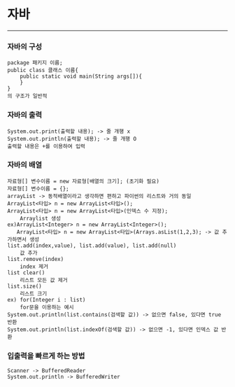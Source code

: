 # 자바
------------------------
### 자바의 구성
    package 패키지 이름;
    public class 클래스 이름{
        public static void main(String args[]){
        }                                   
    }
    의 구조가 일반적

### 자바의 출력
    System.out.print(출력할 내용); -> 줄 개행 x
    System.out.println(출력할 내용); -> 줄 개행 O
    출력할 내용은 +를 이용하여 입력

### 자바의 배열
    자료형[] 변수이름 = new 자료형[배열의 크기]; (초기화 필요)
    자료형[] 변수이름 = {};
    arrayList -> 동적배열이라고 생각하면 편하고 파이썬의 리스트와 거의 동일
    ArrayList<타입> n = new ArrayList<타입>();
    ArrayList<타입> n = new ArrayList<타입>(인덱스 수 지정);
        Arraylist 생성
    ex)ArrayList<Integer> n = new ArrayList<Integer>();
       ArrayList<타입> n = new ArrayList<타입>(Arrays.asList(1,2,3); -> 값 추가하면서 생성
    list.add(index,value), list.add(value), list.add(null)
        값 추가
    list.remove(index)
        index 제거
    list clear()
        리스트 모든 값 제거
    list.size()
        리스트 크기
    ex) for(Integer i : list) 
        for문을 이용하는 예시
    System.out.println(list.contains(검색할 값)) -> 없으면 false, 있다면 true 반환
    System.out.println(list.indexOf(검색할 값)) -> 없으면 -1, 있다면 인덱스 값 반환

### 입출력을 빠르게 하는 방법
    Scanner -> BufferedReader
    System.out.println -> BufferedWriter